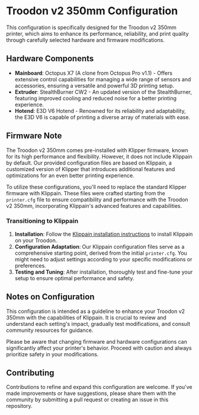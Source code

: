 # Troodon v2 350mm Configuration

This configuration is specifically designed for the Troodon v2 350mm printer, which aims to enhance its performance, reliability, and print quality through carefully selected hardware and firmware modifications.

## Hardware Components

- **Mainboard**: Octopus X7 (A clone from Octopus Pro v1.1) - Offers extensive control capabilities for managing a wide range of sensors and accessories, ensuring a versatile and powerful 3D printing setup.
- **Extruder**: StealthBurner CW2 - An updated version of the StealthBurner, featuring improved cooling and reduced noise for a better printing experience.
- **Hotend**: E3D V6 Hotend - Renowned for its reliability and adaptability, the E3D V6 is capable of printing a diverse array of materials with ease.

## Firmware Note

The Troodon v2 350mm comes pre-installed with Klipper firmware, known for its high performance and flexibility. However, it does not include Klippain by default. Our provided configuration files are based on Klippain, a customized version of Klipper that introduces additional features and optimizations for an even better printing experience.

To utilize these configurations, you'll need to replace the standard Klipper firmware with Klippain. These files were crafted starting from the `printer.cfg` file to ensure compatibility and performance with the Troodon v2 350mm, incorporating Klippain's advanced features and capabilities.

### Transitioning to Klippain

1. **Installation**: Follow the [Klippain installation instructions](https://github.com/Frix-x/klippain#installation) to install Klippain on your Troodon.
2. **Configuration Adaptation**: Our Klippain configuration files serve as a comprehensive starting point, derived from the initial `printer.cfg`. You might need to adjust settings according to your specific modifications or preferences.
3. **Testing and Tuning**: After installation, thoroughly test and fine-tune your setup to ensure optimal performance and safety.

## Notes on Configuration

This configuration is intended as a guideline to enhance your Troodon v2 350mm with the capabilities of Klippain. It is crucial to review and understand each setting's impact, gradually test modifications, and consult community resources for guidance.

Please be aware that changing firmware and hardware configurations can significantly affect your printer's behavior. Proceed with caution and always prioritize safety in your modifications.

## Contributing

Contributions to refine and expand this configuration are welcome. If you've made improvements or have suggestions, please share them with the community by submitting a pull request or creating an issue in this repository.
